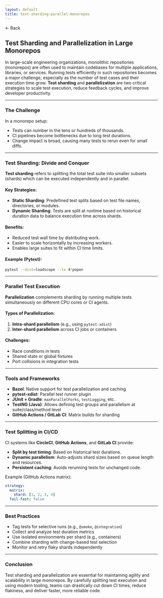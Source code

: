 ```yaml
---
layout: default
title: test-sharding-parallel-monorepos
---
```


<a href="https://anish7610.github.io/technical-writeups" style="text-decoration: none;">← Back</a>


## Test Sharding and Parallelization in Large Monorepos

In large-scale engineering organizations, monolithic repositories (monorepos) are often used to maintain codebases for multiple applications, libraries, or services. Running tests efficiently in such repositories becomes a major challenge, especially as the number of test cases and their execution time grow. **Test sharding** and **parallelization** are two critical strategies to scale test execution, reduce feedback cycles, and improve developer productivity.

---

###  The Challenge

In a monorepo setup:

* Tests can number in the tens or hundreds of thousands.
* CI pipelines become bottlenecks due to long test durations.
* Change impact is broad, causing many tests to rerun even for small diffs.

---

###  Test Sharding: Divide and Conquer

**Test sharding** refers to splitting the total test suite into smaller subsets (shards) which can be executed independently and in parallel.

#### Key Strategies:

* **Static Sharding**: Predefined test splits based on test file names, directories, or modules.
* **Dynamic Sharding**: Tests are split at runtime based on historical duration data to balance execution time across shards.

#### Benefits:

* Reduced test wall time by distributing work.
* Easier to scale horizontally by increasing workers.
* Enables large suites to fit within CI time limits.

#### Example (Pytest):

```bash
pytest --dist=loadscope --tx 4*popen
```

---

###  Parallel Test Execution

**Parallelization** complements sharding by running multiple tests simultaneously on different CPU cores or CI agents.

#### Types of Parallelization:

1. **Intra-shard parallelism** (e.g., using `pytest-xdist`)
2. **Inter-shard parallelism** across CI jobs or containers

#### Challenges:

* Race conditions in tests
* Shared state or global fixtures
* Port collisions in integration tests

---

###  Tools and Frameworks

* **Bazel**: Native support for test parallelization and caching
* **pytest-xdist**: Parallel test runner plugin
* **JUnit + Gradle**: `maxParallelForks`, `testLogging`, etc.
* **TestNG (Java)**: Allows defining test groups and parallelism at suite/class/method level
* **GitHub Actions / GitLab CI**: Matrix builds for sharding

---

###  Test Splitting in CI/CD

CI systems like **CircleCI**, **GitHub Actions**, and **GitLab CI** provide:

* **Split by test timing**: Based on historical test durations.
* **Dynamic parallelism**: Auto-adjusts shard sizes based on queue length and resources.
* **Persistent caching**: Avoids rerunning tests for unchanged code.

Example (GitHub Actions matrix):

```yaml
strategy:
  matrix:
    shard: [1, 2, 3, 4]
  fail-fast: false
```

---

###  Best Practices

* Tag tests for selective runs (e.g., `@smoke`, `@integration`)
* Collect and analyze test duration metrics
* Use isolated environments per shard (e.g., containers)
* Combine sharding with change-based test selection
* Monitor and retry flaky shards independently

---

###  Conclusion

Test sharding and parallelization are essential for maintaining agility and scalability in large monorepos. By carefully splitting test execution and using modern tooling, teams can drastically cut down CI times, reduce flakiness, and deliver faster, more reliable code.
